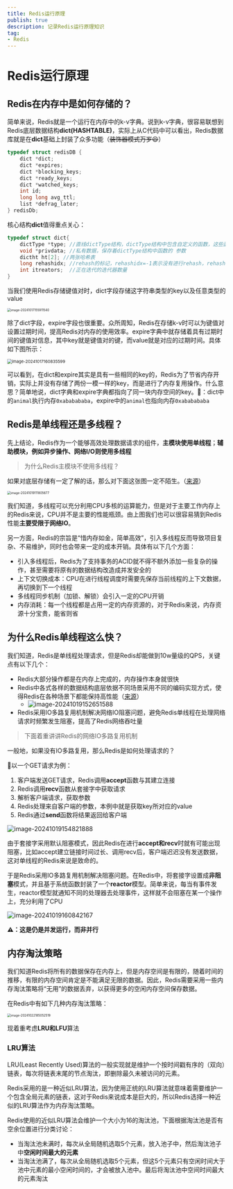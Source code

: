 ```yaml
---
title: Redis运行原理
publish: true
description: 记录Redis运行原理知识
tag:
- Redis
---
```




# Redis运行原理

## Redis在内存中是如何存储的？

简单来说，Redis就是一个运行在内存中的k-v字典。说到k-v字典，很容易联想到Redis底层数据结构**dict(HASHTABLE)**，实际上从C代码中可以看出，Redis数据库就是在**dict**基础上封装了众多功能（~~装饰器模式万岁😆~~）

```c
typedef struct redisDB {
    dict *dict;
    dict *expires;
    dict *blocking_keys;
    dict *ready_keys;
    dict *watched_keys;
    int id;
    long long avg_ttl;
    list *defrag_later;
} redisDb;
```

核心结构**dict**值得重点关心：

```c
typedef struct dict{
    dictType *type; //直线dictType结构，dictType结构中包含自定义的函数，这些函数使得key和value能够存储任何类型的数据
    void *privdata; //私有数据，保存着dictType结构中函数的 参数
    dictht ht[2]; //两张哈希表
    long rehashidx; //rehash的标记，rehashidx=-1表示没有进行rehash，rehash时每迁移一个桶就对rehashidx加一
    int itreators;  //正在迭代的迭代器数量
}
```

当我们使用Redis存储键值对时，dict字段存储这字符串类型的key以及任意类型的value

<img src="https://raw.githubusercontent.com/lyydsheep/pic/main/202410171559595.png" alt="image-20241017155911540" style="zoom:50%;" />

除了dict字段，expire字段也很重要。众所周知，Redis在存储k-v时可以为键值对设置过期时间，提高Redis对内存的使用效率。expire字典中就存储着具有过期时间的键值对信息，其中key就是键值对的键，而value就是对应的过期时间。具体如下图所示：

<img src="https://raw.githubusercontent.com/lyydsheep/pic/main/202410171608652.png" alt="image-20241017160835599" style="zoom: 67%;" />

可以看到，在dict和expire其实是具有一些相同的key的，Redis为了节省内存开销，实际上并没有存储了两份一模一样的key，而是进行了内存复用操作。什么意思？简单地说，dict字典和expire字典都指向了同一块内存空间的key。🌰：dict中的`animal`执行内存`0xababababa`，expire中的`animal`也指向内存`0xababababa`

## Redis是单线程还是多线程？

先上结论，Redis作为一个能够高效处理数据请求的组件，**主模块使用单线程**；**辅助模块，例如异步操作、网络I/O则使用多线程**

> 为什么Redis主模块不使用多线程？

如果对底层存储有一定了解的话，那么对下面这张图一定不陌生。（[来源](https://www.toutiao.com/article/7204821418587144736/?wid=1729307852409)）

<img src="https://raw.githubusercontent.com/lyydsheep/pic/main/202410191118868.png" alt="image-20241019111805677" style="zoom:50%;" />

我们知道，多线程可以充分利用CPU多核的运算能力，但是对于主要工作内存上的Redis来说，CPU并不是主要的性能瓶颈。由上图我们也可以很容易猜到Redis性能**主要受限于网络IO**。

另一方面，Redis的宗旨是“惜内存如金，简单高效”，引入多线程反而导致项目复杂、不易维护，同时也会带来一定的成本开销。具体有以下几个方面：

- 引入多线程后，Redis为了支持事务的ACID就不得不额外添加一些复杂的操作，甚至需要将原有的数据结构改造成并发安全的
- 上下文切换成本：CPU在进行线程调度时需要先保存当前线程的上下文数据，再切换到下一个线程
- 多线程同步机制（加锁、解锁）会引入一定的CPU开销
- 内存消耗：每一个线程都是占用一定的内存资源的，对于Redis来说，内存资源十分宝贵，能省则省

## 为什么Redis单线程这么快？

我们知道，Redis是单线程处理请求，但是Redis却能做到10w量级的QPS，关键点有以下几个：

- Redis大部分操作都是在内存上完成的，内存操作本身就很快
- Redis中各式各样的数据结构底层依据不同场景采用不同的编码实现方式，使得Redis在各种场景下都能保持高性能（[来源](https://www.toutiao.com/article/7204821418587144736/?wid=1729307852409)）
  - ![image-20241019152651588](https://raw.githubusercontent.com/lyydsheep/pic/main/202410191526662.png)
- Redis采用IO多路复用机制解决网络IO阻塞问题，避免Redis单线程在处理网络请求时频繁发生阻塞，提高了Redis网络吞吐量

>  下面着重讲讲Redis的网络IO多路复用机制

一般地，如果没有IO多路复用，那么Redis是如何处理请求的？

🌰以一个GET请求为例：

1. 客户端发送GET请求，Redis调用**accept**函数与其建立连接
2. Redis调用**recv**函数从套接字中获取请求
3. 解析客户端请求，获取参数
4. Redis处理来自客户端的参数，本例中就是获取key所对应的value
5. Redis通过**send**函数将结果返回给客户端

![image-20241019154821888](https://raw.githubusercontent.com/lyydsheep/pic/main/202410191548939.png)

由于套接字采用默认阻塞模式，因此Redis在进行**accept和recv**时就有可能出现阻塞，比如accept建立链接时间过长、调用recv后，客户端迟迟没有发送数据，这对单线程的Redis来说是致命的。

于是Redis采用IO多路复用机制解决阻塞问题。在Redis中，将套接字设置成**非阻塞**模式，并且基于系统函数封装了一个**reactor**模型。简单来说，每当有事件发生，reactor模型就通知不同的处理器去处理事件，这样就不会阻塞在某一个操作上，充分利用了CPU

![image-20241019160842167](https://raw.githubusercontent.com/lyydsheep/pic/main/202410191608206.png)

**⚠️：这是仍是并发运行，而非并行**

## 内存淘汰策略

我们知道Redis将所有的数据保存在内存上，但是内存空间是有限的，随着时间的推移，有限的内存空间肯定是不能满足无限的数据。因此，Redis需要采用一些内存淘汰策略将“无用”的数据丢弃，以获得更多的空闲内存空间保存数据。

在Redis中有如下几种内存淘汰策略：

<img src="https://raw.githubusercontent.com/lyydsheep/pic/main/202410221850573.png" alt="image-20241022185052519" style="zoom: 50%;" />

现着重考虑**LRU和LFU**算法

### LRU算法

LRU(Least Recently Used)算法的一般实现就是维护一个按时间戳有序的（双向）链表，每次将链表末尾的节点淘汰，即删除最久未被访问的元素。

Redis采用的是一种近似LRU算法，因为使用正统的LRU算法就意味着需要维护一个包含全局元素的链表，这对于Redis来说成本是巨大的，所以Redis选择一种近似的LRU算法作为内存淘汰策略。

Redis使用的近似LRU算法会维护一个大小为16的淘汰池，下面根据淘汰池是否有空余位置进行分类讨论：

- 当淘汰池未满时，每次从全局随机选取5个元素，放入池子中，然后淘汰池子中**空闲时间最大的元素**
- 当淘汰池满了，每次从全局随机选取5个元素，但这5个元素只有空闲时间大于池中元素的最小空闲时间的，才会被放入池中。最后将淘汰池中空间时间最大的元素淘汰

